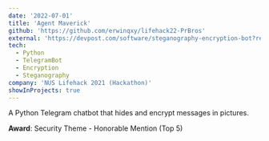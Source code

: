 ```yaml
---
date: '2022-07-01'
title: 'Agent Maverick'
github: 'https://github.com/erwinqxy/lifehack22-PrBros'
external: 'https://devpost.com/software/steganography-encryption-bot?ref_content=user-portfolio&ref_feature=in_progress'
tech:
  - Python
  - TelegramBot 
  - Encryption
  - Steganography 
company: 'NUS Lifehack 2021 (Hackathon)'
showInProjects: true
---
```


A Python Telegram chatbot that hides and encrypt messages in pictures. 


**Award**: Security Theme - Honorable Mention (Top 5)
